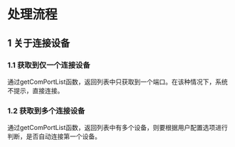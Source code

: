 # 处理流程

## 1 关于连接设备
### 1.1 获取到仅一个连接设备
通过getComPortList函数，返回列表中只获取到一个端口。在该种情况下，系统不提示，直接连接。
### 1.2 获取到多个连接设备
通过getComPortList函数，返回列表中有多个设备，则要根据用户配置选项进行判断，是否自动连接第一个设备。

